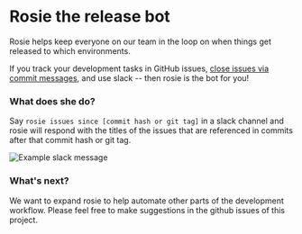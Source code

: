# Rosie the release bot

Rosie helps keep everyone on our team in the loop on when things get released to which environments.

If you track your development tasks in GitHub issues, [close issues via commit messages](https://help.github.com/articles/closing-issues-via-commit-messages), and use slack -- then rosie is the bot for you!

### What does she do?

Say `rosie issues since [commit hash or git tag]` in a slack channel and rosie will respond with the titles of the issues that are referenced in commits after that commit hash or git tag.

![Example slack message](http://i.imgur.com/AnE6z2K.png)

### What's next?

We want to expand rosie to help automate other parts of the development workflow. Please feel free to make suggestions in the github issues of this project.

